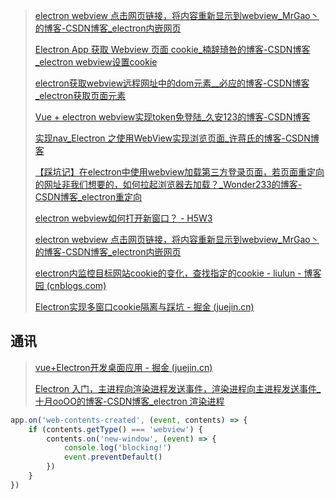 > [electron webview 点击网页链接，将内容重新显示到webview_MrGao丶的博客-CSDN博客_electron内嵌网页](https://blog.csdn.net/chenzhigaoa/article/details/80284653?spm=1001.2101.3001.6650.5&utm_medium=distribute.pc_relevant.none-task-blog-2~default~BlogCommendFromBaidu~Rate-5-80284653-blog-112664200.pc_relevant_antiscanv2&depth_1-utm_source=distribute.pc_relevant.none-task-blog-2~default~BlogCommendFromBaidu~Rate-5-80284653-blog-112664200.pc_relevant_antiscanv2&utm_relevant_index=7)
>
> [Electron App 获取 Webview 页面 cookie_楠辞琦咎的博客-CSDN博客_electron webview设置cookie](https://blog.csdn.net/qq_34995862/article/details/109743795?utm_medium=distribute.pc_relevant.none-task-blog-2~default~baidujs_baidulandingword~default-1-109743795-blog-90033854.pc_relevant_antiscanv3&spm=1001.2101.3001.4242.2&utm_relevant_index=4)
>
> [electron获取webview远程网址中的dom元素__必应的博客-CSDN博客_electron获取页面元素](https://blog.csdn.net/jbguo/article/details/90033854?spm=1001.2101.3001.6650.1&utm_medium=distribute.pc_relevant.none-task-blog-2~default~CTRLIST~default-1-90033854-blog-80284587.pc_relevant_default&depth_1-utm_source=distribute.pc_relevant.none-task-blog-2~default~CTRLIST~default-1-90033854-blog-80284587.pc_relevant_default&utm_relevant_index=2)
>
> [Vue + electron webview实现token免登陆_久安123的博客-CSDN博客](https://blog.csdn.net/weixin_44613254/article/details/120765679?utm_medium=distribute.pc_relevant.none-task-blog-2~default~baidujs_baidulandingword~default-0-120765679-blog-80284608.pc_relevant_paycolumn_v3&spm=1001.2101.3001.4242.1&utm_relevant_index=3)
>
> [实现nav_Electron 之使用WebView实现浏览页面_许蒋氏的博客-CSDN博客](https://blog.csdn.net/weixin_32342535/article/details/112664200)
>
> [【踩坑记】在electron中使用webview加载第三方登录页面，若页面重定向的网址非我们想要的，如何拉起浏览器去加载？_Wonder233的博客-CSDN博客_electron重定向](https://blog.csdn.net/Wonder233/article/details/109316152)
>
> [electron webview如何打开新窗口？ - H5W3](https://www.h5w3.com/119604.html)
>
> [electron webview 点击网页链接，将内容重新显示到webview_MrGao丶的博客-CSDN博客_electron内嵌网页](https://blog.csdn.net/chenzhigaoa/article/details/80284653)
>
> [electron内监控目标网站cookie的变化，查找指定的cookie - liulun - 博客园 (cnblogs.com)](https://www.cnblogs.com/liulun/p/11470993.html)
>
> [Electron实现多窗口cookie隔离与踩坑 - 掘金 (juejin.cn)](https://juejin.cn/post/6943481736110030855)

## 通讯

> [vue+Electron开发桌面应用 - 掘金 (juejin.cn)](https://juejin.cn/post/6870430667978178567#heading-8)
>
> [Electron 入门，主进程向渲染进程发送事件，渲染进程向主进程发送事件_十月ooOO的博客-CSDN博客_electron 渲染进程](https://blog.csdn.net/KimBing/article/details/119057839)

```js
app.on('web-contents-created', (event, contents) => {
    if (contents.getType() === 'webview') {
        contents.on('new-window', (event) => {
            console.log('blocking!')
            event.preventDefault()
        })
    }
})
```





